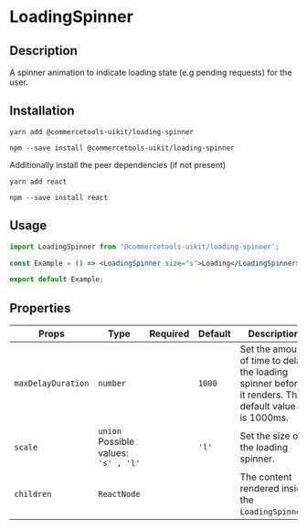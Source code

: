 <!-- THIS IS AN AUTOGENERATED FILE. DO NOT EDIT THIS FILE DIRECTLY. -->
<!-- This file is created by the `yarn generate-readme` script. -->

# LoadingSpinner

## Description

A spinner animation to indicate loading state (e.g pending requests) for the user.

## Installation

```
yarn add @commercetools-uikit/loading-spinner
```

```
npm --save install @commercetools-uikit/loading-spinner
```

Additionally install the peer dependencies (if not present)

```
yarn add react
```

```
npm --save install react
```

## Usage

```jsx
import LoadingSpinner from '@commercetools-uikit/loading-spinner';

const Example = () => <LoadingSpinner size="s">Loading</LoadingSpinner>;

export default Example;
```

## Properties

| Props              | Type                                         | Required | Default | Description                                                                                                |
| ------------------ | -------------------------------------------- | :------: | ------- | ---------------------------------------------------------------------------------------------------------- |
| `maxDelayDuration` | `number`                                     |          | `1000`  | Set the amount of time to delay the loading spinner before it renders.&#xA;The default value of is 1000ms. |
| `scale`            | `union`<br/>Possible values:<br/>`'s' , 'l'` |          | `'l'`   | Set the size of the loading spinner.                                                                       |
| `children`         | `ReactNode`                                  |          |         | The content rendered inside the `LoadingSpinner`.                                                          |
